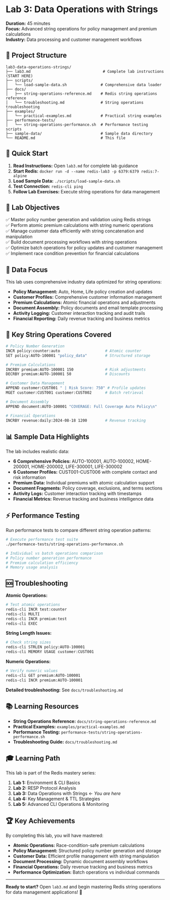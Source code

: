 # Lab 3: Data Operations with Strings

**Duration:** 45 minutes  
**Focus:** Advanced string operations for policy management and premium calculations  
**Industry:** Data processing and customer management workflows

## 📁 Project Structure

```
lab3-data-operations-strings/
├── lab3.md                                # Complete lab instructions (START HERE)
├── scripts/
│   └── load-sample-data.sh               # Comprehensive data loader
├── docs/
│   ├── string-operations-reference.md    # Redis string operations reference
│   └── troubleshooting.md                # String operations troubleshooting
├── examples/
│   └── practical-examples.md             # Practical string examples
├── performance-tests/
│   └── string-operations-performance.sh  # Performance testing scripts
├── sample-data/                          # Sample data directory
└── README.md                             # This file
```

## 🚀 Quick Start

1. **Read Instructions:** Open `lab3.md` for complete lab guidance
2. **Start Redis:** `docker run -d --name redis-lab3 -p 6379:6379 redis:7-alpine`
3. **Load Sample Data:** `./scripts/load-sample-data.sh`
4. **Test Connection:** `redis-cli ping`
5. **Follow Lab Exercises:** Execute string operations for data management

## 🎯 Lab Objectives

✅ Master policy number generation and validation using Redis strings  
✅ Perform atomic premium calculations with string numeric operations  
✅ Manage customer data efficiently with string concatenation and manipulation  
✅ Build document processing workflows with string operations  
✅ Optimize batch operations for policy updates and customer management  
✅ Implement race condition prevention for financial calculations

## 🏢 Data Focus

This lab uses comprehensive industry data optimized for string operations:

- **Policy Management:** Auto, Home, Life policy creation and updates
- **Customer Profiles:** Comprehensive customer information management
- **Premium Calculations:** Atomic financial operations and adjustments
- **Document Assembly:** Policy documents and email template processing
- **Activity Logging:** Customer interaction tracking and audit trails
- **Financial Reporting:** Daily revenue tracking and business metrics

## 🔧 Key String Operations Covered

```bash
# Policy Number Generation
INCR policy:counter:auto                    # Atomic counter
SET policy:AUTO-100001 "policy_data"        # Structured storage

# Premium Calculations  
INCRBY premium:AUTO-100001 150              # Risk adjustments
DECRBY premium:AUTO-100001 50               # Discounts

# Customer Data Management
APPEND customer:CUST001 " | Risk Score: 750" # Profile updates
MGET customer:CUST001 customer:CUST002      # Batch retrieval

# Document Assembly
APPEND document:AUTO-100001 "COVERAGE: Full Coverage Auto Policy\n"

# Financial Operations
INCRBY revenue:daily:2024-08-18 1200        # Revenue tracking
```

## 📊 Sample Data Highlights

The lab includes realistic data:

- **6 Comprehensive Policies:** AUTO-100001, AUTO-100002, HOME-200001, HOME-200002, LIFE-300001, LIFE-300002
- **6 Customer Profiles:** CUST001-CUST006 with complete contact and risk information
- **Premium Data:** Individual premiums with atomic calculation support
- **Document Fragments:** Policy coverage, exclusions, and terms sections
- **Activity Logs:** Customer interaction tracking with timestamps
- **Financial Metrics:** Revenue tracking and business intelligence data

## ⚡ Performance Testing

Run performance tests to compare different string operation patterns:

```bash
# Execute performance test suite
./performance-tests/string-operations-performance.sh

# Individual vs batch operations comparison
# Policy number generation performance
# Premium calculation efficiency
# Memory usage analysis
```

## 🆘 Troubleshooting

**Atomic Operations:**
```bash
# Test atomic operations
redis-cli INCR test:counter
redis-cli MULTI
redis-cli INCR premium:test
redis-cli EXEC
```

**String Length Issues:**
```bash
# Check string sizes
redis-cli STRLEN policy:AUTO-100001
redis-cli MEMORY USAGE customer:CUST001
```

**Numeric Operations:**
```bash
# Verify numeric values
redis-cli GET premium:AUTO-100001
redis-cli INCR premium:AUTO-100001
```

**Detailed troubleshooting:** See `docs/troubleshooting.md`

## 📚 Learning Resources

- **String Operations Reference:** `docs/string-operations-reference.md`
- **Practical Examples:** `examples/practical-examples.md`
- **Performance Testing:** `performance-tests/string-operations-performance.sh`
- **Troubleshooting Guide:** `docs/troubleshooting.md`

## 🎓 Learning Path

This lab is part of the Redis mastery series:

1. **Lab 1:** Environment & CLI Basics
2. **Lab 2:** RESP Protocol Analysis
3. **Lab 3:** Data Operations with Strings ← *You are here*
4. **Lab 4:** Key Management & TTL Strategies
5. **Lab 5:** Advanced CLI Operations & Monitoring

## 🏆 Key Achievements

By completing this lab, you will have mastered:

- **Atomic Operations:** Race-condition-safe premium calculations
- **Policy Management:** Structured policy number generation and storage
- **Customer Data:** Efficient profile management with string manipulation
- **Document Processing:** Dynamic document assembly workflows
- **Financial Operations:** Daily revenue tracking and business metrics
- **Performance Optimization:** Batch operations vs individual commands

---

**Ready to start?** Open `lab3.md` and begin mastering Redis string operations for data management applications! 🚀
